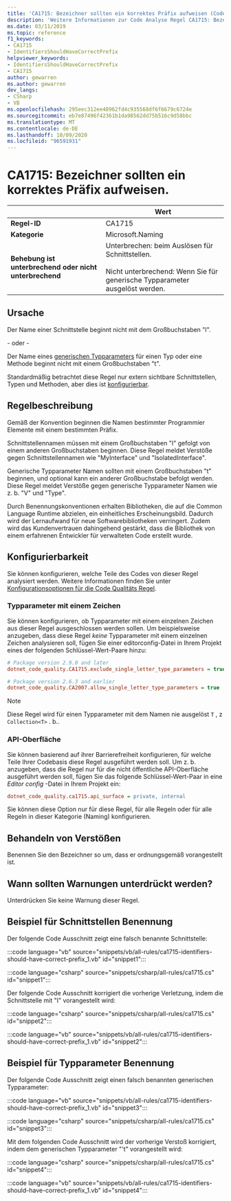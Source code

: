 ```yaml
---
title: 'CA1715: Bezeichner sollten ein korrektes Präfix aufweisen (Code Analyse)'
description: 'Weitere Informationen zur Code Analyse Regel CA1715: Bezeichner sollten ein korrektes Präfix aufweisen.'
ms.date: 03/11/2019
ms.topic: reference
f1_keywords:
- CA1715
- IdentifiersShouldHaveCorrectPrefix
helpviewer_keywords:
- IdentifiersShouldHaveCorrectPrefix
- CA1715
author: gewarren
ms.author: gewarren
dev_langs:
- CSharp
- VB
ms.openlocfilehash: 295eec312ee48962fd4c935568df6f6679c6724e
ms.sourcegitcommit: eb7e87496f42361b1da98562dd75b516c9d58bbc
ms.translationtype: MT
ms.contentlocale: de-DE
ms.lasthandoff: 10/09/2020
ms.locfileid: "96591931"
---
```

# <a name="ca1715-identifiers-should-have-correct-prefix"></a>CA1715: Bezeichner sollten ein korrektes Präfix aufweisen.

| | Wert |
|-|-|
| **Regel-ID** |CA1715|
| **Kategorie** |Microsoft.Naming|
| **Behebung ist unterbrechend oder nicht unterbrechend** |Unterbrechen: beim Auslösen für Schnittstellen.<br/><br/>Nicht unterbrechend: Wenn Sie für generische Typparameter ausgelöst werden.|

## <a name="cause"></a>Ursache

Der Name einer Schnittstelle beginnt nicht mit dem Großbuchstaben "I".

- oder -

Der Name eines [generischen Typparameters](../../../csharp/programming-guide/generics/generic-type-parameters.md) für einen Typ oder eine Methode beginnt nicht mit einem Großbuchstaben "t".

Standardmäßig betrachtet diese Regel nur extern sichtbare Schnittstellen, Typen und Methoden, aber dies ist [konfigurierbar](#configurability).

## <a name="rule-description"></a>Regelbeschreibung

Gemäß der Konvention beginnen die Namen bestimmter Programmier Elemente mit einem bestimmten Präfix.

Schnittstellennamen müssen mit einem Großbuchstaben "I" gefolgt von einem anderen Großbuchstaben beginnen. Diese Regel meldet Verstöße gegen Schnittstellennamen wie "MyInterface" und "IsolatedInterface".

Generische Typparameter Namen sollten mit einem Großbuchstaben "t" beginnen, und optional kann ein anderer Großbuchstabe befolgt werden. Diese Regel meldet Verstöße gegen generische Typparameter Namen wie z. b. "V" und "Type".

Durch Benennungskonventionen erhalten Bibliotheken, die auf die Common Language Runtime abzielen, ein einheitliches Erscheinungsbild. Dadurch wird der Lernaufwand für neue Softwarebibliotheken verringert. Zudem wird das Kundenvertrauen dahingehend gestärkt, dass die Bibliothek von einem erfahrenen Entwickler für verwalteten Code erstellt wurde.

## <a name="configurability"></a>Konfigurierbarkeit

Sie können konfigurieren, welche Teile des Codes von dieser Regel analysiert werden. Weitere Informationen finden Sie unter [Konfigurationsoptionen für die Code Qualitäts Regel](../code-quality-rule-options.md).

### <a name="single-character-type-parameters"></a>Typparameter mit einem Zeichen

Sie können konfigurieren, ob Typparameter mit einem einzelnen Zeichen aus dieser Regel ausgeschlossen werden sollen. Um beispielsweise anzugeben, dass diese Regel *keine* Typparameter mit einem einzelnen Zeichen analysieren soll, fügen Sie einer editorconfig-Datei in Ihrem Projekt eines der folgenden Schlüssel-Wert-Paare hinzu:

```ini
# Package version 2.9.0 and later
dotnet_code_quality.CA1715.exclude_single_letter_type_parameters = true

# Package version 2.6.3 and earlier
dotnet_code_quality.CA2007.allow_single_letter_type_parameters = true
```

> [!NOTE]
> Diese Regel wird für einen Typparameter mit dem Namen nie ausgelöst `T` , z `Collection<T>` . b..

### <a name="api-surface"></a>API-Oberfläche

Sie können basierend auf ihrer Barrierefreiheit konfigurieren, für welche Teile Ihrer Codebasis diese Regel ausgeführt werden soll. Um z. b. anzugeben, dass die Regel nur für die nicht öffentliche API-Oberfläche ausgeführt werden soll, fügen Sie das folgende Schlüssel-Wert-Paar in eine *Editor config* -Datei in Ihrem Projekt ein:

```ini
dotnet_code_quality.ca1715.api_surface = private, internal
```

Sie können diese Option nur für diese Regel, für alle Regeln oder für alle Regeln in dieser Kategorie (Naming) konfigurieren.

## <a name="how-to-fix-violations"></a>Behandeln von Verstößen

Benennen Sie den Bezeichner so um, dass er ordnungsgemäß vorangestellt ist.

## <a name="when-to-suppress-warnings"></a>Wann sollten Warnungen unterdrückt werden?

Unterdrücken Sie keine Warnung dieser Regel.

## <a name="interface-naming-example"></a>Beispiel für Schnittstellen Benennung

Der folgende Code Ausschnitt zeigt eine falsch benannte Schnittstelle:

:::code language="vb" source="snippets/vb/all-rules/ca1715-identifiers-should-have-correct-prefix_1.vb" id="snippet1":::

:::code language="csharp" source="snippets/csharp/all-rules/ca1715.cs" id="snippet1":::

Der folgende Code Ausschnitt korrigiert die vorherige Verletzung, indem die Schnittstelle mit "I" vorangestellt wird:

:::code language="csharp" source="snippets/csharp/all-rules/ca1715.cs" id="snippet2":::

:::code language="vb" source="snippets/vb/all-rules/ca1715-identifiers-should-have-correct-prefix_1.vb" id="snippet2":::

## <a name="type-parameter-naming-example"></a>Beispiel für Typparameter Benennung

Der folgende Code Ausschnitt zeigt einen falsch benannten generischen Typparameter:

:::code language="vb" source="snippets/vb/all-rules/ca1715-identifiers-should-have-correct-prefix_1.vb" id="snippet3":::

:::code language="csharp" source="snippets/csharp/all-rules/ca1715.cs" id="snippet3":::

Mit dem folgenden Code Ausschnitt wird der vorherige Verstoß korrigiert, indem dem generischen Typparameter "'t" vorangestellt wird:

:::code language="csharp" source="snippets/csharp/all-rules/ca1715.cs" id="snippet4":::

:::code language="vb" source="snippets/vb/all-rules/ca1715-identifiers-should-have-correct-prefix_1.vb" id="snippet4":::
